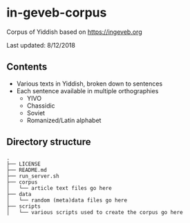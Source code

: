 # in-geveb-corpus

Corpus of Yiddish based on https://ingeveb.org

Last updated: 8/12/2018

## Contents
- Various texts in Yiddish, broken down to sentences
- Each sentence available in multiple orthographies
    - YIVO
    - Chassidic
    - Soviet
    - Romanized/Latin alphabet

## Directory structure 

```
.
├── LICENSE
├── README.md
├── run_server.sh
├── corpus
│   └── article text files go here
├── data
│   └── random (meta)data files go here
├── scripts
│   └── various scripts used to create the corpus go here
```
